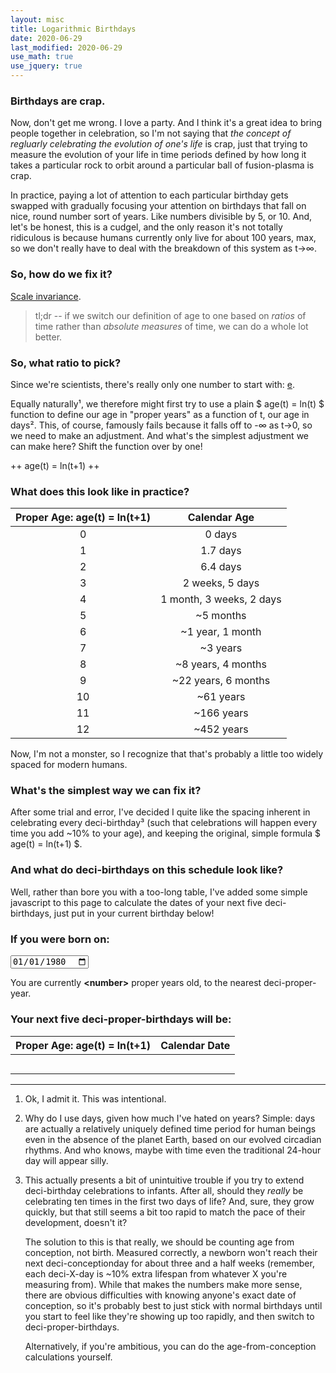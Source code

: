 ```yaml
---
layout: misc
title: Logarithmic Birthdays
date: 2020-06-29
last_modified: 2020-06-29
use_math: true
use_jquery: true
---
```


### Birthdays are crap.

Now, don't get me wrong. I love a party. And I think it's a great idea to bring people together in celebration, so I'm not saying that *the concept of regluarly celebrating the evolution of one's life* is crap, just that trying to measure the evolution of your life in time periods defined by how long it takes a particular rock to orbit around a particular ball of fusion-plasma is crap.

In practice, paying a lot of attention to each particular birthday gets swapped with gradually focusing your attention on birthdays that fall on nice, round number sort of years. Like numbers divisible by 5, or 10. And, let's be honest, this is a cudgel, and the only reason it's not totally ridiculous is because humans currently only live for about 100 years, max, so we don't really have to deal with the breakdown of this system as t→∞.

### So, how do we fix it? <!--more-->

[Scale invariance](https://en.wikipedia.org/wiki/Scale_invariance).

> tl;dr -- if we switch our definition of age to one based on *ratios* of time rather than *absolute measures* of time, we can do a whole lot better.

### So, what ratio to pick?

Since we're scientists, there's really only one number to start with: [e](https://en.wikipedia.org/wiki/E_(mathematical_constant)).

Equally naturally¹, we therefore might first try to use a plain $ age(t) = ln(t) $ function to define our age in "proper years" as a function of t, our age in days². This, of course, famously fails because it falls off to -∞ as t→0, so we need to make an adjustment. And what's the simplest adjustment we can make here? Shift the function over by one!

++ age(t) = ln(t+1) ++

### What does this look like in practice?

| Proper Age: age(t) = ln(t+1) |       Calendar Age       |
|:---------------------------:|:------------------------:|
|              0              |          0 days          |
|              1              |         1.7 days         |
|              2              |         6.4 days         |
|              3              |      2 weeks, 5 days     |
|              4              | 1 month, 3 weeks, 2 days |
|              5              |         ~5 months        |
|              6              |     ~1 year, 1 month     |
|              7              |         ~3 years         |
|              8              |    ~8 years, 4 months    |
|              9              |    ~22 years, 6 months   |
|              10             |         ~61 years        |
|              11             |        ~166 years        |
|              12             |        ~452 years        |

Now, I'm not a monster, so I recognize that that's probably a little too widely spaced for modern humans.

### What's the simplest way we can fix it?

After some trial and error, I've decided I quite like the spacing inherent in celebrating every deci-birthday³ (such that celebrations will happen every time you add ~10% to your age), and keeping the original, simple formula $ age(t) = ln(t+1) $.

### And what do deci-birthdays on this schedule look like?

Well, rather than bore you with a too-long table, I've added some simple javascript to this page to calculate the dates of your next five deci-birthdays, just put in your current birthday below!

### <label for="birthdate">If you were born on:</label>

<input type="date" id="birthdate" value="1980-01-01">

You are currently <span id="current_age" style="font-weight: bold">\<number\></span> proper years old, to the nearest deci-proper-year.

### Your next five deci-proper-birthdays will be:

<table id="age_table">
<thead>
<tr>
<th style='text-align: center'>Proper Age: age(t) = ln(t+1)</th>
<th style='text-align: center'>Calendar Date</th>
</tr>
</thead>
<tbody>
<tr>
<td style='text-align:center'></td>
<td style='text-align:center'></td>
</tr>
<tr>
<td style='text-align:center'></td>
<td style='text-align:center'></td>
</tr>
<tr>
<td style='text-align:center'></td>
<td style='text-align:center'></td>
</tr>
<tr>
<td style='text-align:center'></td>
<td style='text-align:center'></td>
</tr>
<tr>
<td style='text-align:center'></td>
<td style='text-align:center'></td>
</tr>
</tbody>
</table>

<script type="text/javascript">
$(document).ready(function() {
calc_bdays();
$("#birthdate").change(calc_bdays);
});

function calc_bdays() {
var frac = 10.0;
var today = new Date();
var bday = new Date($('#birthdate').val());
var days_between = (today.getTime() - bday.getTime())/(1000. * 60. * 60. * 24.);
var age_in_qbds = Math.floor(frac * Math.log(days_between + 1));
$("#current_age").text(age_in_qbds/frac);
let next_ages = [(age_in_qbds + 1)/frac, (age_in_qbds + 2)/frac, (age_in_qbds + 3)/frac, (age_in_qbds + 4)/frac, (age_in_qbds + 5)/frac]
let next_qbds = []
next_ages.forEach(function(item, index, array) {
next_qbds.push(new Date(bday.getTime() + (Math.exp(item) - 1.0) * 24 * 60 * 60 * 1000))
});
var months = ["January", "February", "March", "April", "May", "June", "July", "August", "September", "October", "November", "December"];
for (var i = 0; i < 5; i++) {
$("#age_table tbody tr:eq(" + i + ") td:eq(0)").text(next_ages[i]);
$("#age_table tbody tr:eq(" + i + ") td:eq(1)").text(months[next_qbds[i].getMonth()] + " " + next_qbds[i].getDate() + ", " + next_qbds[i].getFullYear());
};
}
</script>

---

1. Ok, I admit it. This was intentional.

2. Why do I use days, given how much I've hated on years? Simple: days are actually a relatively uniquely defined time period for human beings even in the absence of the planet Earth, based on our evolved circadian rhythms. And who knows, maybe with time even the traditional 24-hour day will appear silly.

3. This actually presents a bit of unintuitive trouble if you try to extend deci-birthday celebrations to infants. After all, should they _really_ be celebrating ten times in the first two days of life? And, sure, they grow quickly, but that still seems a bit too rapid to match the pace of their development, doesn't it?

    The solution to this is that really, we should be counting age from conception, not birth. Measured correctly, a newborn won't reach their next deci-conceptionday for about three and a half weeks (remember, each deci-X-day is ~10% extra lifespan from whatever X you're measuring from). While that makes the numbers make more sense, there are obvious difficulties with knowing anyone's exact date of conception, so it's probably best to just stick with normal birthdays until you start to feel like they're showing up too rapidly, and then switch to deci-proper-birthdays.

    Alternatively, if you're ambitious, you can do the age-from-conception calculations yourself.
